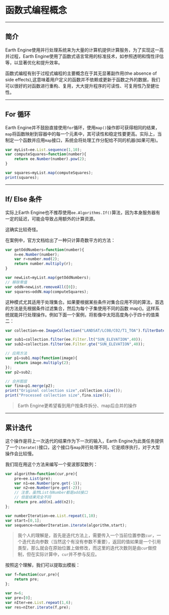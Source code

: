 # 函数式编程概念

---

## 简介

Earth Engine使用并行处理系统来为大量的计算机提供计算服务，为了实现这一高并过程，Earth Engine使用了函数式语言常用的标准技术，如参照透明和惰性评估等，以显著优化和提升效率。

函数式编程有别于过程式编程的主要概念在于其无显著副作用(the absence of side effects),这意味着用户定义的函数并不依赖或更新于函数之外的数据，我们可以很好的对函数进行重构、复用，大大提升程序的可读性、可复用性乃至健壮性。

---

## For 循环

Earth Engine并不鼓励直接使用`for`循环，使用`map()`操作即可获得相同的结果，`map`将函数映射到容器中的每一个元素中，其可读性和稳定性要更高。实际上，当制定一个函数并应用`map`接口，系统会将处理工作分配给不同的机器(如果可用)。

```js
var myList=ee.List.sequence(1,10);
var computeSquares=function(number){
    return ee.Number(number).pow(2);
}

var squares=myList.map(computeSquares);
print(squares);
```

---

## If/ Else 条件

实际上Earth Engine也不推荐使用`ee.Algorithms.If()`算法，因为本身服务器有一定的延迟，可能会导致占用额外的计算资源。

这确实比较奇怪。

在案例中，官方文档给出了一种只计算奇数平方的方法：

```js
var getOddNumbers=function(number){
    n=ee.Number(number);
    var r=number.mod(2);
    return number.multiply(r);
}

var newList=myList.map(getOddNumbers);
// 移除零值
var oddN=newList.removeAll([0]);
var squares=oddN.map(computeSquares);
```

这种模式尤其适用于处理集合。如果要根据某些条件对集合应用不同的算法，首选的方法是先根据条件过滤集合，然后为每个子集使用不同的函数 map()。这样系统就能并行处理操作。例如下面一个案例，将影像中太阳高度角小于四十的值乘二：

```js
var collection=ee.ImageCollection("LANDSAT/LC08/C02/T1_TOA").filterDate('2018-01-01','2019-01-01');

var sub1=collection.filter(ee.Filter.lt("SUN_ELEVATION",40));
var sub2=collection.filter(ee.Filter.gte("SUN_ELEVATION",40));

// 应用方法
var p1=sub1.map(function(image){
    return image.multiply(2);
});
var p2=sub2;

// 合并图层
var fina=p1.merge(p2);
print("Original collection size",collection.size());
print("Processed collection size",fina.size());
```
> Earth Engine更希望看到用户按条件拆分、map后合并的操作


---

## 累计迭代

这个操作是将上一次迭代的结果作为下一次的输入，Earth Engine为此类任务提供了一个`iterate()`接口，这个接口与`map`并行处理不同，它是顺序执行，对于大型操作会比较慢。

我们现在用这个方法来编写一个斐波那契数列：

```js
var algorithm=function(cur,pre){
    pre=ee.List(pre);
    var n1=ee.Number(pre.get(-1));
    var n2=ee.Number(pre.get(-2));
    // 注意，虽然List与Number都是add接口
    // 但是结果完全不同
    return pre.add(n1.add(n2));
};

var numberIteration=ee.List.repeat(1,10);
var start=[0,1];
var sequence=numberIteration.iterate(algorithm,start);
```

> 我个人的理解是，首先是迭代方法上，需要传入一个当前位置参数`cur`，一个迭代去向参数（当然这个有没有参数不重要），返回的值如果是一个引用类型，那么就会在原始位置上做修改，而这里的迭代次数则是由`cur`做控制，但在实际计算中，`cur`并不参与反应。

按照这个理解，我们可以提取出模板：

```js
var f=function(cur,pre){
    return pre;
};

var n=6;
var pre=[0];
var nIter=ee.List.repeat(1,6);
var res=nIter.iterate(f,pre);

```

